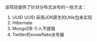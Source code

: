 该项目提供了针对分布式派号的一些方法：
1. UUID
    UUID 采用JDK原生的Utils包来实现
2. Hibernate
3. MongoDB
    个人不提倡        
4. Twitter的snowflake派号器
